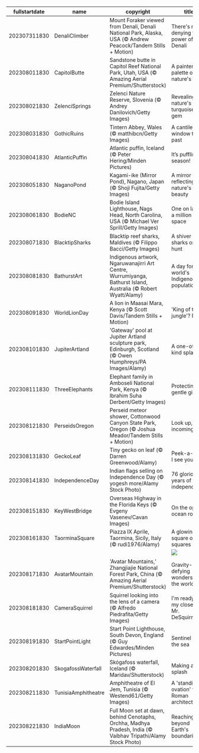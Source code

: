 |fullstartdate|name|copyright|title|image|
|--|--|--|--|--|
202307311830|DenaliClimber|Mount Foraker viewed from Denali, Denali National Park, Alaska, USA (© Andrew Peacock/Tandem Stills + Motion)|There's no denying the power of Denali|![](/en-IN/2023/08/202307311830DenaliClimber.jpg)|
202308011830|CapitolButte|Sandstone butte in Capitol Reef National Park, Utah, USA (© Amazing Aerial Premium/Shutterstock)|A painter's palette of nature's hues|![](/en-IN/2023/08/202308011830CapitolButte.jpg)|
202308021830|ZelenciSprings|Zelenci Nature Reserve, Slovenia (© Andrey Danilovich/Getty Images)|Revealing nature's turquoise gem|![](/en-IN/2023/08/202308021830ZelenciSprings.jpg)|
202308031830|GothicRuins|Tintern Abbey, Wales (© matthibcn/Getty Images)|A cantilevered window to the past|![](/en-IN/2023/08/202308031830GothicRuins.jpg)|
202308041830|AtlanticPuffin|Atlantic puffin, Iceland (© Peter Hering/Minden Pictures)|It’s puffling season!|![](/en-IN/2023/08/202308041830AtlanticPuffin.jpg)|
202308051830|NaganoPond|Kagami-ike (Mirror Pond), Nagano, Japan (© Shoji Fujita/Getty Images)|A mirror reflecting nature's beauty|![](/en-IN/2023/08/202308051830NaganoPond.jpg)|
202308061830|BodieNC|Bodie Island Lighthouse, Nags Head, North Carolina, USA (© Michael Ver Sprill/Getty Images)|One on land, a million in space|![](/en-IN/2023/08/202308061830BodieNC.jpg)|
202308071830|BlacktipSharks|Blacktip reef sharks, Maldives (© Filippo Bacci/Getty Images)|A shiver of sharks on the hunt|![](/en-IN/2023/08/202308071830BlacktipSharks.jpg)|
202308081830|BathurstArt|Indigenous artwork, Ngaruwanajirri Art Centre, Wurrumiyanga, Bathurst Island, Australia (© Robert Wyatt/Alamy)|A day for the world's Indigenous populations|![](/en-IN/2023/08/202308081830BathurstArt.jpg)|
202308091830|WorldLionDay|A lion in Maasai Mara, Kenya (© Scott Davis/Tandem Stills + Motion)|'King of the jungle'? Nope|![](/en-IN/2023/08/202308091830WorldLionDay.jpg)|
202308101830|JupiterArtland|'Gateway' pool at Jupiter Artland sculpture park, Edinburgh, Scotland (© Owen Humphreys/PA Images/Alamy)|A one-of-a-kind splash|![](/en-IN/2023/08/202308101830JupiterArtland.jpg)|
202308111830|ThreeElephants|Elephant family in Amboseli National Park, Kenya (© Ibrahim Suha Derbent/Getty Images)|Protecting the gentle giants|![](/en-IN/2023/08/202308111830ThreeElephants.jpg)|
202308121830|PerseidsOregon|Perseid meteor shower, Cottonwood Canyon State Park, Oregon (© Joshua Meador/Tandem Stills + Motion)|Look up, incoming…|![](/en-IN/2023/08/202308121830PerseidsOregon.jpg)|
202308131830|GeckoLeaf|Tiny gecko on leaf (© Darren Greenwood/Alamy)|Peek-a-boo, I see you!|![](/en-IN/2023/08/202308131830GeckoLeaf.jpg)|
202308141830|IndependenceDay|Indian flags selling on Independence Day (© yogesh more/Alamy Stock Photo)|76 glorious years of independence|![](/en-IN/2023/08/202308141830IndependenceDay.jpg)|
202308151830|KeyWestBridge|Overseas Highway in the Florida Keys (© Evgeny Vasenev/Cavan Images)|On the open ocean road|![](/en-IN/2023/08/202308151830KeyWestBridge.jpg)|
202308161830|TaorminaSquare|Piazza IX Aprile, Taormina, Sicily, Italy (© rudi1976/Alamy)|A glowing square of squares|![](/en-IN/2023/08/202308161830TaorminaSquare.jpg)|
||||![](/en-IN/2023/08/.jpg)|
202308171830|AvatarMountain|'Avatar Mountains,' Zhangjiajie National Forest Park, China (© Amazing Aerial Premium/Shutterstock)|Gravity-defying wonders of the world|![](/en-IN/2023/08/202308171830AvatarMountain.jpg)|
202308181830|CameraSquirrel|Squirrel looking into the lens of a camera (© Alfredo Piedrafita/Getty Images)|I'm ready for my close-up, Mr. DeSquirrel|![](/en-IN/2023/08/202308181830CameraSquirrel.jpg)|
202308191830|StartPointLight|Start Point Lighthouse, South Devon, England (© Guy Edwardes/Minden Pictures)|Sentinel of the sea|![](/en-IN/2023/08/202308191830StartPointLight.jpg)|
202308201830|SkogafossWaterfall|Skógafoss waterfall, Iceland (© Maridav/Shutterstock)|Making a splash|![](/en-IN/2023/08/202308201830SkogafossWaterfall.jpg)|
202308211830|TunisiaAmphitheatre|Amphitheatre of El Jem, Tunisia (© Westend61/Getty Images)|A 'standing ovation' to Roman architecture|![](/en-IN/2023/08/202308211830TunisiaAmphitheatre.jpg)|
202308221830|IndiaMoon|Full Moon set at dawn, behind Cenotaphs, Orchha, Madhya Pradesh, India (© Vaibhav Tripathi/Alamy Stock Photo)|Reaching beyond Earth's boundaries|![](/en-IN/2023/08/202308221830IndiaMoon.jpg)|
